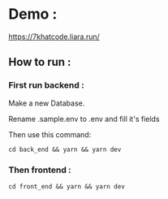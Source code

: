 # Demo : 

https://7khatcode.liara.run/

## How to run :

### First run backend :

Make a new Database. 

Rename .sample.env to .env and fill it's fields

Then use this command:

```
cd back_end && yarn && yarn dev
```

### Then frontend :

```
cd front_end && yarn && yarn dev
```
